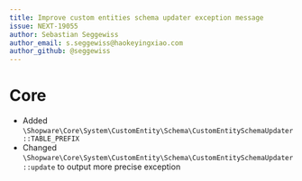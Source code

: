 ```yaml
---
title: Improve custom entities schema updater exception message
issue: NEXT-19055
author: Sebastian Seggewiss
author_email: s.seggewiss@haokeyingxiao.com
author_github: @seggewiss
---
```

# Core
* Added `\Shopware\Core\System\CustomEntity\Schema\CustomEntitySchemaUpdater::TABLE_PREFIX`
* Changed `\Shopware\Core\System\CustomEntity\Schema\CustomEntitySchemaUpdater::update` to output more precise exception
